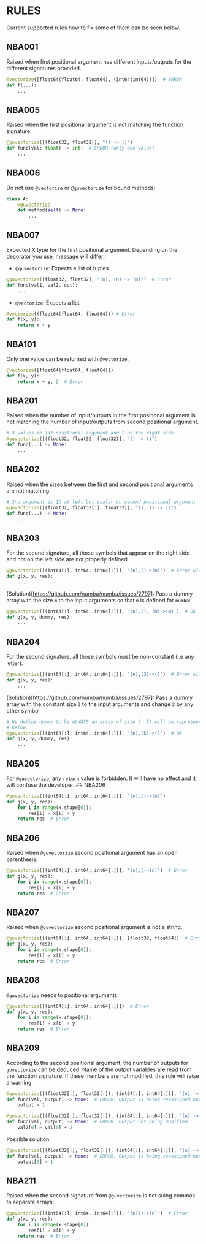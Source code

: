 # RULES

Current supported rules how to fix some of them can be seen below.

## NBA001

Raised when first positional argument has different inputs/outputs for the different
signatures provided.

```python
@vectorize([float64(float64, float64), (int64(int64))])  # ERROR
def f(...):
    ...
```

## NBA005

Raised when the first positional argument is not matching the function signature.

```python
@guvectorize([(float32, float32)], "() -> ()")
def func(val: float) -> int:  # ERROR (only one value)
    ...
```

## NBA006

Do not use `@vectorize` or `@guvectorize` for bound methods:

```python
class A:
    @guvectorize
    def method(self) -> None:
        ...
```

## NBA007

Expected X type for the first positional argument. Depending on the decorator you use,
message will differ:

- `@guvectorize`: Expects a list of tuples

```python
@guvectorize([float32, float32], "(n), (n) -> (n)")  # Error
def func(val1, val2, out):
    ...
```

- `@vectorize`: Expects a list

```python
@vectorize((float64(float64, float64))) # Error
def f(x, y):
    return x + y
```

## NBA101

Only one value can be returned with `@vectorize`:

```python
@vectorize([float64(float64, float64)])
def f(x, y):
    return x + y, 2  # Error
```

## NBA201

Raised when the number of input/outputs in the first positional argument is not matching
the number of input/outputs from second positional argument.

```python
# 3 values in 1st positional argument and 2 on the right side.
@guvectorize([(float32, float32, float32)], "() -> ()")
def func(...) -> None:
    ...
```

## NBA202

Raised when the sizes between the first and second positional arguments are not matching

```python
# 2nd argument is 1D at left but scalar on second positional argument
@guvectorize([(float32, float32[:], float32)], "(), () -> ()")
def func(...) -> None:
    ...
```

## NBA203

For the second signature, all those symbols that appear on the right side and not on the
left side are not properly defined.

```python
@guvectorize([(int64[:], int64, int64[:])], '(n),()->(m)')  # Error with `m`
def g(x, y, res):
    ...
```

(Solution)[https://github.com/numba/numba/issues/2797]: Pass a dummy array with the size
`m` to the input arguments so that `m` is defined for `numba`:

```python
@guvectorize([(int64[:], int64, int64[:])], '(n),(), (m)->(m)')  # OK
def g(x, y, dummy, res):
    ...
```

## NBA204

For the second signature, all those symbols must be non-constant (i.e any letter).

```python
@guvectorize([(int64[:], int64, int64[:])], '(n),(3)->()')  # Error with `3`
def g(x, y, res):
    ...
```

(Solution)[https://github.com/numba/numba/issues/2797]: Pass a dummy array with the
constant size `3` to the input arguments and change `3` by any other symbol

```python
# We define dummy to be ALWAYS an array of size 3. It will be represented by symbol k
# below.
@guvectorize([(int64[:], int64, int64[:])], '(n),(k)->()')  # OK
def g(x, y, dummy, res):
    ...
```

## NBA205

For `@guvectorize`, any `return` value is forbidden. It will have no effect and it will
confuse the developer. ## NBA206

```python
@guvectorize([(int64[:], int64, int64[:])], '(n),()->(n)')
def g(x, y, res):
    for i in range(x.shape[0]):
        res[i] = x[i] + y
    return res  # Error
```

## NBA206

Raised when `@guvectorize` second positional argument has an open parenthesis.

```python
@guvectorize([(int64[:], int64, int64[:])], '(n),(->(n)')  # Error
def g(x, y, res):
    for i in range(x.shape[0]):
        res[i] = x[i] + y
    return res  # Error
```

## NBA207

Raised when `@guvectorize` second positional argument is not a string.

```python
@guvectorize([(int64[:], int64, int64[:])], [float32, float64])  # Error
def g(x, y, res):
    for i in range(x.shape[0]):
        res[i] = x[i] + y
    return res  # Error
```

## NBA208

`@guvectorize` needs to positional arguments:

```python
@guvectorize([(int64[:], int64, int64[:])])  # Error
def g(x, y, res):
    for i in range(x.shape[0]):
        res[i] = x[i] + y
    return res  # Error
```

## NBA209

According to the second positional argument, the number of outputs for `guvectorize` can
be deduced. Name of the output variables are read from the function signature. If these
members are not modified, this rule will raise a warning:

```python
@guvectorize([(float32[:], float32[:]), (int64[:], int64[:])], "(n) -> (n)")
def func(val, output) -> None:  # ERROR: Output is being reassigned but not modified
    output = 1
```

```python
@guvectorize([(float32[:], float32[:]), (int64[:], int64[:])], "(n) -> (n)")
def func(val, output) -> None:  # ERROR: Output not being modified
    val2[0] = val[0] + 2
```

Possible solution:

```python
@guvectorize([(float32[:], float32[:]), (int64[:], int64[:])], "(n) -> (n)")
def func(val, output) -> None:  # ERROR: Output is being reassigned but not modified
    output[0] = 1
```

## NBA211

Raised when the second signature from `@guvectorize` is not suing commas to separate arrays:

```python
@guvectorize([(int64[:], int64, int64[:])], '(n)()->(n)')  # Error
def g(x, y, res):
    for i in range(x.shape[0]):
        res[i] = x[i] + y
    return res  # Error
```